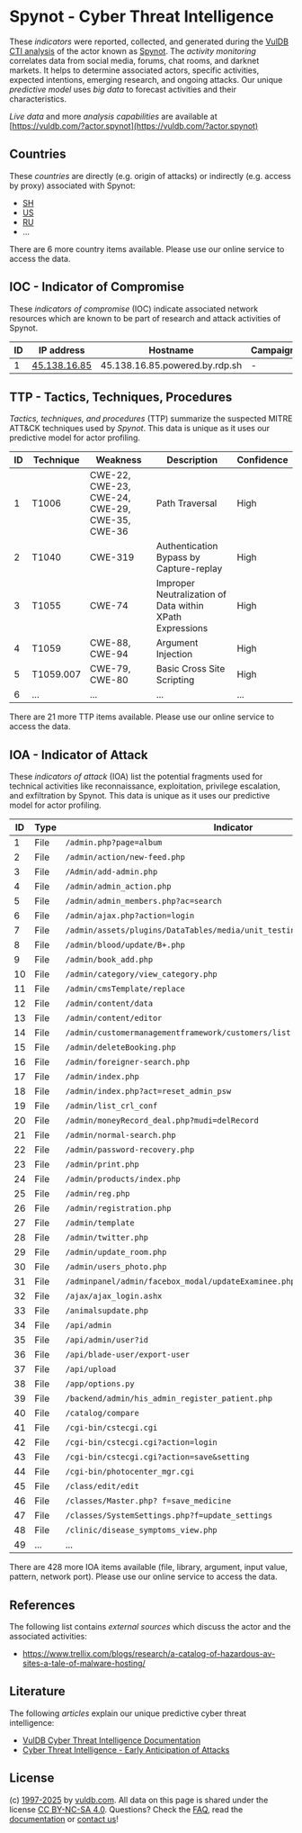 # Spynot - Cyber Threat Intelligence

These _indicators_ were reported, collected, and generated during the [VulDB CTI analysis](https://vuldb.com/?kb.cti) of the actor known as [Spynot](https://vuldb.com/?actor.spynot). The _activity monitoring_ correlates data from social media, forums, chat rooms, and darknet markets. It helps to determine associated actors, specific activities, expected intentions, emerging research, and ongoing attacks. Our unique _predictive model_ uses _big data_ to forecast activities and their characteristics.

_Live data_ and more _analysis capabilities_ are available at [https://vuldb.com/?actor.spynot](https://vuldb.com/?actor.spynot)

## Countries

These _countries_ are directly (e.g. origin of attacks) or indirectly (e.g. access by proxy) associated with Spynot:

* [SH](https://vuldb.com/?country.sh)
* [US](https://vuldb.com/?country.us)
* [RU](https://vuldb.com/?country.ru)
* ...

There are 6 more country items available. Please use our online service to access the data.

## IOC - Indicator of Compromise

These _indicators of compromise_ (IOC) indicate associated network resources which are known to be part of research and attack activities of Spynot.

ID | IP address | Hostname | Campaign | Confidence
-- | ---------- | -------- | -------- | ----------
1 | [45.138.16.85](https://vuldb.com/?ip.45.138.16.85) | 45.138.16.85.powered.by.rdp.sh | - | High

## TTP - Tactics, Techniques, Procedures

_Tactics, techniques, and procedures_ (TTP) summarize the suspected MITRE ATT&CK techniques used by _Spynot_. This data is unique as it uses our predictive model for actor profiling.

ID | Technique | Weakness | Description | Confidence
-- | --------- | -------- | ----------- | ----------
1 | T1006 | CWE-22, CWE-23, CWE-24, CWE-29, CWE-35, CWE-36 | Path Traversal | High
2 | T1040 | CWE-319 | Authentication Bypass by Capture-replay | High
3 | T1055 | CWE-74 | Improper Neutralization of Data within XPath Expressions | High
4 | T1059 | CWE-88, CWE-94 | Argument Injection | High
5 | T1059.007 | CWE-79, CWE-80 | Basic Cross Site Scripting | High
6 | ... | ... | ... | ...

There are 21 more TTP items available. Please use our online service to access the data.

## IOA - Indicator of Attack

These _indicators of attack_ (IOA) list the potential fragments used for technical activities like reconnaissance, exploitation, privilege escalation, and exfiltration by Spynot. This data is unique as it uses our predictive model for actor profiling.

ID | Type | Indicator | Confidence
-- | ---- | --------- | ----------
1 | File | `/admin.php?page=album` | High
2 | File | `/admin/action/new-feed.php` | High
3 | File | `/Admin/add-admin.php` | High
4 | File | `/admin/admin_action.php` | High
5 | File | `/admin/admin_members.php?ac=search` | High
6 | File | `/admin/ajax.php?action=login` | High
7 | File | `/admin/assets/plugins/DataTables/media/unit_testing/templates/js_data.php` | High
8 | File | `/admin/blood/update/B+.php` | High
9 | File | `/admin/book_add.php` | High
10 | File | `/admin/category/view_category.php` | High
11 | File | `/admin/cmsTemplate/replace` | High
12 | File | `/admin/content/data` | High
13 | File | `/admin/content/editor` | High
14 | File | `/admin/customermanagementframework/customers/list` | High
15 | File | `/admin/deleteBooking.php` | High
16 | File | `/admin/foreigner-search.php` | High
17 | File | `/admin/index.php` | High
18 | File | `/admin/index.php?act=reset_admin_psw` | High
19 | File | `/admin/list_crl_conf` | High
20 | File | `/admin/moneyRecord_deal.php?mudi=delRecord` | High
21 | File | `/admin/normal-search.php` | High
22 | File | `/admin/password-recovery.php` | High
23 | File | `/admin/print.php` | High
24 | File | `/admin/products/index.php` | High
25 | File | `/admin/reg.php` | High
26 | File | `/admin/registration.php` | High
27 | File | `/admin/template` | High
28 | File | `/admin/twitter.php` | High
29 | File | `/admin/update_room.php` | High
30 | File | `/admin/users_photo.php` | High
31 | File | `/adminpanel/admin/facebox_modal/updateExaminee.php` | High
32 | File | `/ajax/ajax_login.ashx` | High
33 | File | `/animalsupdate.php` | High
34 | File | `/api/admin` | Medium
35 | File | `/api/admin/user?id` | High
36 | File | `/api/blade-user/export-user` | High
37 | File | `/api/upload` | Medium
38 | File | `/app/options.py` | High
39 | File | `/backend/admin/his_admin_register_patient.php` | High
40 | File | `/catalog/compare` | High
41 | File | `/cgi-bin/cstecgi.cgi` | High
42 | File | `/cgi-bin/cstecgi.cgi?action=login` | High
43 | File | `/cgi-bin/cstecgi.cgi?action=save&setting` | High
44 | File | `/cgi-bin/photocenter_mgr.cgi` | High
45 | File | `/class/edit/edit` | High
46 | File | `/classes/Master.php? f=save_medicine` | High
47 | File | `/classes/SystemSettings.php?f=update_settings` | High
48 | File | `/clinic/disease_symptoms_view.php` | High
49 | ... | ... | ...

There are 428 more IOA items available (file, library, argument, input value, pattern, network port). Please use our online service to access the data.

## References

The following list contains _external sources_ which discuss the actor and the associated activities:

* https://www.trellix.com/blogs/research/a-catalog-of-hazardous-av-sites-a-tale-of-malware-hosting/

## Literature

The following _articles_ explain our unique predictive cyber threat intelligence:

* [VulDB Cyber Threat Intelligence Documentation](https://vuldb.com/?kb.cti)
* [Cyber Threat Intelligence - Early Anticipation of Attacks](https://www.scip.ch/en/?labs.20201022)

## License

(c) [1997-2025](https://vuldb.com/?kb.changelog) by [vuldb.com](https://vuldb.com/?kb.about). All data on this page is shared under the license [CC BY-NC-SA 4.0](https://creativecommons.org/licenses/by-nc-sa/4.0/). Questions? Check the [FAQ](https://vuldb.com/?kb.faq), read the [documentation](https://vuldb.com/?kb) or [contact us](https://vuldb.com/?contact)!
